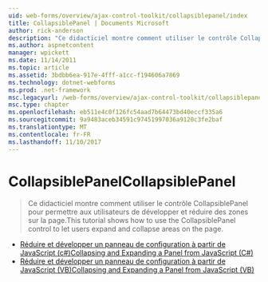 ```yaml
---
uid: web-forms/overview/ajax-control-toolkit/collapsiblepanel/index
title: CollapsiblePanel | Documents Microsoft
author: rick-anderson
description: "Ce didacticiel montre comment utiliser le contrôle CollapsiblePanel pour permettre aux utilisateurs de développer et réduire des zones sur la page."
ms.author: aspnetcontent
manager: wpickett
ms.date: 11/14/2011
ms.topic: article
ms.assetid: 3bdbb6ea-917e-4fff-a1cc-f194606a7869
ms.technology: dotnet-webforms
ms.prod: .net-framework
msc.legacyurl: /web-forms/overview/ajax-control-toolkit/collapsiblepanel
msc.type: chapter
ms.openlocfilehash: eb511e4c0f126fc54aad7b64473bd40eccf335a6
ms.sourcegitcommit: 9a9483aceb34591c97451997036a9120c3fe2baf
ms.translationtype: MT
ms.contentlocale: fr-FR
ms.lasthandoff: 11/10/2017
---
```

<a name="collapsiblepanel"></a><span data-ttu-id="82498-103">CollapsiblePanel</span><span class="sxs-lookup"><span data-stu-id="82498-103">CollapsiblePanel</span></span>
====================
> <span data-ttu-id="82498-104">Ce didacticiel montre comment utiliser le contrôle CollapsiblePanel pour permettre aux utilisateurs de développer et réduire des zones sur la page.</span><span class="sxs-lookup"><span data-stu-id="82498-104">This tutorial shows how to use the CollapsiblePanel control to let users expand and collapse areas on the page.</span></span>


- [<span data-ttu-id="82498-105">Réduire et développer un panneau de configuration à partir de JavaScript (c#)</span><span class="sxs-lookup"><span data-stu-id="82498-105">Collapsing and Expanding a Panel from JavaScript (C#)</span></span>](collapsing-and-expanding-a-panel-from-javascript-cs.md)
- [<span data-ttu-id="82498-106">Réduire et développer un panneau de configuration à partir de JavaScript (VB)</span><span class="sxs-lookup"><span data-stu-id="82498-106">Collapsing and Expanding a Panel from JavaScript (VB)</span></span>](collapsing-and-expanding-a-panel-from-javascript-vb.md)

